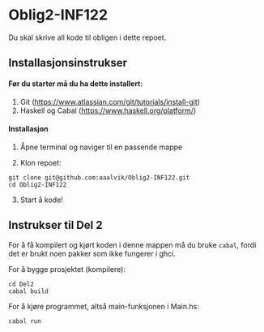 # Oblig2-INF122

Du skal skrive all kode til obligen i dette repoet. 

## Installasjonsinstrukser

#### Før du starter må du ha dette installert:
1. Git (https://www.atlassian.com/git/tutorials/install-git)
2. Haskell og Cabal (https://www.haskell.org/platform/) 

#### Installasjon

1. Åpne terminal og naviger til en passende mappe

2. Klon repoet:
```
git clone git@github.com:aaalvik/Oblig2-INF122.git
cd Oblig2-INF122
```

3. Start å kode! 


## Instrukser til Del 2

For å få kompilert og kjørt koden i denne mappen må du bruke ```cabal```, fordi det er brukt noen pakker som ikke fungerer i ghci.

For å bygge prosjektet (kompilere):
```
cd Del2
cabal build
```

For å kjøre programmet, altså main-funksjonen i Main.hs:
```
cabal run 
```

